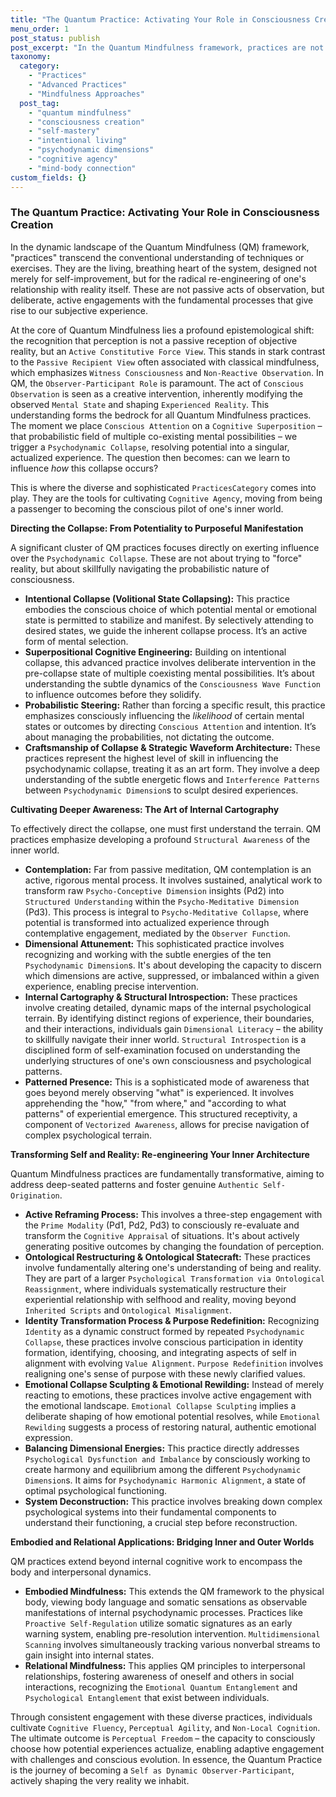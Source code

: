 ```yaml
---
title: "The Quantum Practice: Activating Your Role in Consciousness Creation"
menu_order: 1
post_status: publish
post_excerpt: "In the Quantum Mindfulness framework, practices are not mere techniques; they are the active engagement with the very fabric of consciousness. This exploration delves into a spectrum of advanced methodologies designed to empower individuals to move beyond passive observation and become conscious co-creators of their experienced reality, fostering profound transformation and cognitive agency."
taxonomy:
  category:
    - "Practices"
    - "Advanced Practices"
    - "Mindfulness Approaches"
  post_tag:
    - "quantum mindfulness"
    - "consciousness creation"
    - "self-mastery"
    - "intentional living"
    - "psychodynamic dimensions"
    - "cognitive agency"
    - "mind-body connection"
custom_fields: {}
---
```


### The Quantum Practice: Activating Your Role in Consciousness Creation

In the dynamic landscape of the Quantum Mindfulness (QM) framework, "practices" transcend the conventional understanding of techniques or exercises. They are the living, breathing heart of the system, designed not merely for self-improvement, but for the radical re-engineering of one's relationship with reality itself. These are not passive acts of observation, but deliberate, active engagements with the fundamental processes that give rise to our subjective experience.

At the core of Quantum Mindfulness lies a profound epistemological shift: the recognition that perception is not a passive reception of objective reality, but an `Active Constitutive Force View`. This stands in stark contrast to the `Passive Recipient View` often associated with classical mindfulness, which emphasizes `Witness Consciousness` and `Non-Reactive Observation`. In QM, the `Observer-Participant Role` is paramount. The act of `Conscious Observation` is seen as a creative intervention, inherently modifying the observed `Mental State` and shaping `Experienced Reality`. This understanding forms the bedrock for all Quantum Mindfulness practices. The moment we place `Conscious Attention` on a `Cognitive Superposition` – that probabilistic field of multiple co-existing mental possibilities – we trigger a `Psychodynamic Collapse`, resolving potential into a singular, actualized experience. The question then becomes: can we learn to influence *how* this collapse occurs?

This is where the diverse and sophisticated `PracticesCategory` comes into play. They are the tools for cultivating `Cognitive Agency`, moving from being a passenger to becoming the conscious pilot of one's inner world.

**Directing the Collapse: From Potentiality to Purposeful Manifestation**

A significant cluster of QM practices focuses directly on exerting influence over the `Psychodynamic Collapse`. These are not about trying to "force" reality, but about skillfully navigating the probabilistic nature of consciousness.

*   **Intentional Collapse (Volitional State Collapsing):** This practice embodies the conscious choice of which potential mental or emotional state is permitted to stabilize and manifest. By selectively attending to desired states, we guide the inherent collapse process. It’s an active form of mental selection.
*   **Superpositional Cognitive Engineering:** Building on intentional collapse, this advanced practice involves deliberate intervention in the pre-collapse state of multiple coexisting mental possibilities. It’s about understanding the subtle dynamics of the `Consciousness Wave Function` to influence outcomes before they solidify.
*   **Probabilistic Steering:** Rather than forcing a specific result, this practice emphasizes consciously influencing the *likelihood* of certain mental states or outcomes by directing `Conscious Attention` and intention. It’s about managing the probabilities, not dictating the outcome.
*   **Craftsmanship of Collapse & Strategic Waveform Architecture:** These practices represent the highest level of skill in influencing the psychodynamic collapse, treating it as an art form. They involve a deep understanding of the subtle energetic flows and `Interference Patterns` between `Psychodynamic Dimension`s to sculpt desired experiences.

**Cultivating Deeper Awareness: The Art of Internal Cartography**

To effectively direct the collapse, one must first understand the terrain. QM practices emphasize developing a profound `Structural Awareness` of the inner world.

*   **Contemplation:** Far from passive meditation, QM contemplation is an active, rigorous mental process. It involves sustained, analytical work to transform raw `Psycho-Conceptive Dimension` insights (Pd2) into `Structured Understanding` within the `Psycho-Meditative Dimension` (Pd3). This process is integral to `Psycho-Meditative Collapse`, where potential is transformed into actualized experience through contemplative engagement, mediated by the `Observer Function`.
*   **Dimensional Attunement:** This sophisticated practice involves recognizing and working with the subtle energies of the ten `Psychodynamic Dimension`s. It's about developing the capacity to discern which dimensions are active, suppressed, or imbalanced within a given experience, enabling precise intervention.
*   **Internal Cartography & Structural Introspection:** These practices involve creating detailed, dynamic maps of the internal psychological terrain. By identifying distinct regions of experience, their boundaries, and their interactions, individuals gain `Dimensional Literacy` – the ability to skillfully navigate their inner world. `Structural Introspection` is a disciplined form of self-examination focused on understanding the underlying structures of one's own consciousness and psychological patterns.
*   **Patterned Presence:** This is a sophisticated mode of awareness that goes beyond merely observing "what" is experienced. It involves apprehending the "how," "from where," and "according to what patterns" of experiential emergence. This structured receptivity, a component of `Vectorized Awareness`, allows for precise navigation of complex psychological terrain.

**Transforming Self and Reality: Re-engineering Your Inner Architecture**

Quantum Mindfulness practices are fundamentally transformative, aiming to address deep-seated patterns and foster genuine `Authentic Self-Origination`.

*   **Active Reframing Process:** This involves a three-step engagement with the `Prime Modality` (Pd1, Pd2, Pd3) to consciously re-evaluate and transform the `Cognitive Appraisal` of situations. It's about actively generating positive outcomes by changing the foundation of perception.
*   **Ontological Restructuring & Ontological Statecraft:** These practices involve fundamentally altering one's understanding of being and reality. They are part of a larger `Psychological Transformation via Ontological Reassignment`, where individuals systematically restructure their experiential relationship with selfhood and reality, moving beyond `Inherited Scripts` and `Ontological Misalignment`.
*   **Identity Transformation Process & Purpose Redefinition:** Recognizing `Identity` as a dynamic construct formed by repeated `Psychodynamic Collapse`, these practices involve conscious participation in identity formation, identifying, choosing, and integrating aspects of self in alignment with evolving `Value Alignment`. `Purpose Redefinition` involves realigning one's sense of purpose with these newly clarified values.
*   **Emotional Collapse Sculpting & Emotional Rewilding:** Instead of merely reacting to emotions, these practices involve active engagement with the emotional landscape. `Emotional Collapse Sculpting` implies a deliberate shaping of how emotional potential resolves, while `Emotional Rewilding` suggests a process of restoring natural, authentic emotional expression.
*   **Balancing Dimensional Energies:** This practice directly addresses `Psychological Dysfunction and Imbalance` by consciously working to create harmony and equilibrium among the different `Psychodynamic Dimension`s. It aims for `Psychodynamic Harmonic Alignment`, a state of optimal psychological functioning.
*   **System Deconstruction:** This practice involves breaking down complex psychological systems into their fundamental components to understand their functioning, a crucial step before reconstruction.

**Embodied and Relational Applications: Bridging Inner and Outer Worlds**

QM practices extend beyond internal cognitive work to encompass the body and interpersonal dynamics.

*   **Embodied Mindfulness:** This extends the QM framework to the physical body, viewing body language and somatic sensations as observable manifestations of internal psychodynamic processes. Practices like `Proactive Self-Regulation` utilize somatic signatures as an early warning system, enabling pre-resolution intervention. `Multidimensional Scanning` involves simultaneously tracking various nonverbal streams to gain insight into internal states.
*   **Relational Mindfulness:** This applies QM principles to interpersonal relationships, fostering awareness of oneself and others in social interactions, recognizing the `Emotional Quantum Entanglement` and `Psychological Entanglement` that exist between individuals.

Through consistent engagement with these diverse practices, individuals cultivate `Cognitive Fluency`, `Perceptual Agility`, and `Non-Local Cognition`. The ultimate outcome is `Perceptual Freedom` – the capacity to consciously choose how potential experiences actualize, enabling adaptive engagement with challenges and conscious evolution. In essence, the Quantum Practice is the journey of becoming a `Self as Dynamic Observer-Participant`, actively shaping the very reality we inhabit.